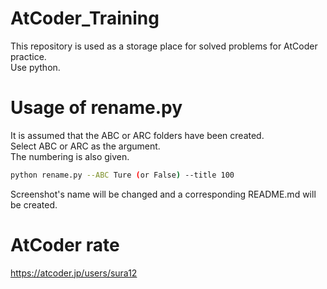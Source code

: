 # AtCoder_Training
This repository is used as a storage place for solved problems for AtCoder practice.  
Use python.

# Usage of rename.py
It is assumed that the ABC or ARC folders have been created.  
Select ABC or ARC as the argument.  
The numbering is also given.  
```bash
python rename.py --ABC Ture (or False) --title 100
```
Screenshot's name will be changed and a corresponding README.md will be created.

# AtCoder rate
https://atcoder.jp/users/sura12
